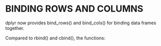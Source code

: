 
BINDING ROWS AND COLUMNS
================================
dplyr now provides bind_rows() and bind_cols() for binding data frames together. 

Compared to rbind() and cbind(), the functions:
